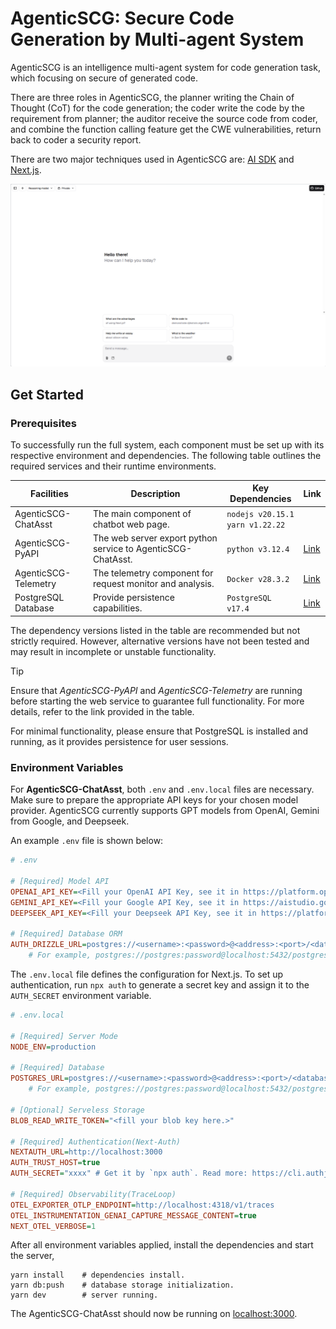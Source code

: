 # AgenticSCG: Secure Code Generation by Multi-agent System

AgenticSCG is an intelligence multi-agent system for code generation task, which focusing on secure of generated code.

There are three roles in AgenticSCG, the planner writing the Chain of Thought (CoT) for the code generation; the coder write the code by the requirement from planner; the auditor receive the source code from coder, and combine the function calling feature get the CWE vulnerabilities, return back to coder a security report.

There are two major techniques used in AgenticSCG are: [AI SDK](https://sdk.vercel.ai/docs) and [Next.js](https://nextjs.org/).

![cover.png](public/images/cover.png)

## Get Started



### Prerequisites

To successfully run the full system, each component must be set up with its respective environment and dependencies. The following table outlines the required services and their runtime environments.

| Facilities           | Description                                                  | Key Dependencies                        | Link                                                        |
| -------------------- | ------------------------------------------------------------ | --------------------------------------- | ----------------------------------------------------------- |
| AgenticSCG-ChatAsst  | The main component of chatbot web page.                      | `nodejs v20.15.1`<br /> `yarn v1.22.22` |                                                             |
| AgenticSCG-PyAPI     | The web server export python service to AgenticSCG-ChatAsst. | `python v3.12.4`                        | [Link](https://github.com/Anxiu0101/AgenticSCG-PyAPI)       |
| AgenticSCG-Telemetry | The telemetry component for request monitor and analysis.    | `Docker v28.3.2`                        | [Link](https://github.com/Anxiu0101/AgenticSCG-Telemetry) |
| PostgreSQL Database  | Provide persistence capabilities.                            | `PostgreSQL v17.4`                      | [Link](https://www.postgresql.org/download/)                |

The dependency versions listed in the table are recommended but not strictly required. However, alternative versions have not been tested and may result in incomplete or unstable functionality.

> [!tip]
>
> Ensure that *AgenticSCG-PyAPI* and *AgenticSCG-Telemetry* are running before starting the web service to guarantee full functionality. For more details, refer to the link provided in the table. 
>
> For minimal functionality, please ensure that PostgreSQL is installed and running, as it provides persistence for user sessions.

### Environment Variables

For **AgenticSCG-ChatAsst**, both `.env` and `.env.local` files are necessary. Make sure to prepare the appropriate API keys for your chosen model provider. AgenticSCG currently supports GPT models from OpenAI, Gemini from Google, and Deepseek.

An example `.env` file is shown below:

```ini
# .env

# [Required] Model API
OPENAI_API_KEY=<Fill your OpenAI API Key, see it in https://platform.openai.com/api-keys>
GEMINI_API_KEY=<Fill your Google API Key, see it in https://aistudio.google.com/apikey>
DEEPSEEK_API_KEY=<Fill your Deepseek API Key, see it in https://platform.deepseek.com/api_key>

# [Required] Database ORM
AUTH_DRIZZLE_URL=postgres://<username>:<password>@<address>:<port>/<database_name>
	# For example, postgres://postgres:password@localhost:5432/postgres
```

The `.env.local` file defines the configuration for Next.js. To set up authentication, run `npx auth` to generate a secret key and assign it to the `AUTH_SECRET` environment variable.

```ini
# .env.local

# [Required] Server Mode
NODE_ENV=production

# [Required] Database
POSTGRES_URL=postgres://<username>:<password>@<address>:<port>/<database_name>
	# For example, postgres://postgres:password@localhost:5432/postgres

# [Optional] Serveless Storage
BLOB_READ_WRITE_TOKEN="<fill your blob key here.>"

# [Required] Authentication(Next-Auth)
NEXTAUTH_URL=http://localhost:3000
AUTH_TRUST_HOST=true
AUTH_SECRET="xxxx" # Get it by `npx auth`. Read more: https://cli.authjs.dev

# [Required] Observability(TraceLoop)
OTEL_EXPORTER_OTLP_ENDPOINT=http://localhost:4318/v1/traces
OTEL_INSTRUMENTATION_GENAI_CAPTURE_MESSAGE_CONTENT=true
NEXT_OTEL_VERBOSE=1
```

After all environment variables applied, install the dependencies and start the server,

[//]: # (Install Dependencies & Server Running.)

```shell
yarn install    # dependencies install.
yarn db:push    # database storage initialization.
yarn dev        # server running.
```

The AgenticSCG-ChatAsst should now be running on [localhost:3000](http://localhost:3000).
